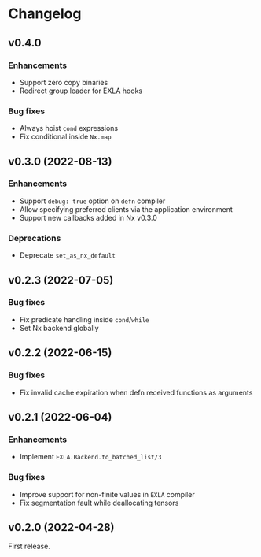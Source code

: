# Changelog

## v0.4.0

### Enhancements

  * Support zero copy binaries
  * Redirect group leader for EXLA hooks

### Bug fixes

  * Always hoist `cond` expressions
  * Fix conditional inside `Nx.map`

## v0.3.0 (2022-08-13)

### Enhancements

  * Support `debug: true` option on `defn` compiler
  * Allow specifying preferred clients via the application environment
  * Support new callbacks added in Nx v0.3.0

### Deprecations

  * Deprecate `set_as_nx_default`

## v0.2.3 (2022-07-05)

### Bug fixes

  * Fix predicate handling inside `cond`/`while`
  * Set Nx backend globally

## v0.2.2 (2022-06-15)

### Bug fixes

  * Fix invalid cache expiration when defn received functions as arguments

## v0.2.1 (2022-06-04)

### Enhancements

  * Implement `EXLA.Backend.to_batched_list/3`

### Bug fixes

  * Improve support for non-finite values in `EXLA` compiler
  * Fix segmentation fault while deallocating tensors

## v0.2.0 (2022-04-28)

First release.
